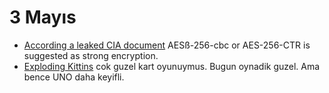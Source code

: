 # 3 Mayıs

- [According a leaked CIA document](https://wikileaks.org/ciav7p1/cms/files/NOD%20Cryptographic%20Requirements%20v1.1%20TOP%20SECRET.pdf) AESß-256-cbc or AES-256-CTR is suggested as strong encryption.
- [Exploding Kittins](https://explodingkittens.com/) cok guzel kart oyunuymus. Bugun oynadik guzel. Ama bence UNO daha keyifli.
